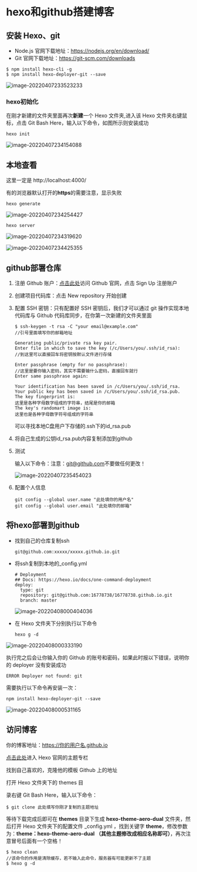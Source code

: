 # hexo和github搭建博客

## 安装 Hexo、git

- Node.js 官网下载地址：https://nodejs.org/en/download/
- Git 官网下载地址：https://git-scm.com/downloads

~~~~
$ npm install hexo-cli -g
$ npm install hexo-deployer-git --save
~~~~

![image-20220407233523233](E:\学习\picture\image-20220407233523233.png)

### hexo初始化

在刚才新建的文件夹里面再次**新建**一个 Hexo 文件夹,进入该 Hexo 文件夹右键鼠标，点击 Git Bash Here，输入以下命令，如图所示则安装成功

~~~~
hexo init
~~~~

![image-20220407234154088](E:\学习\picture\image-20220407234154088.png)

## 本地查看

这里一定是 http://localhost:4000/

有的浏览器默认打开的**https**的需要注意，显示失败

~~~
hexo generate
~~~

![image-20220407234254427](E:\学习\picture\image-20220407234254427.png)

~~~~
hexo server
~~~~

![image-20220407234319620](E:\学习\picture\image-20220407234319620.png)

![image-20220407234425355](E:\学习\picture\image-20220407234425355.png)

## github部署仓库

1. 注册 Github 账户：[点击此处](https://github.com/)访问 Github 官网，点击 Sign Up 注册账户

2. 创建项目代码库：点击 New repository 开始创建

   

3. 配置 SSH 密钥：只有配置好 SSH 密钥后，我们才可以通过 git 操作实现本地代码库与 Github 代码库同步，在你第一次新建的文件夹里面

   ~~~~
   $ ssh-keygen -t rsa -C "your email@example.com"
   //引号里面填写你的邮箱地址
   ~~~~

   ~~~~~
   Generating public/private rsa key pair.
   Enter file in which to save the key (/c/Users/you/.ssh/id_rsa):
   //到这里可以直接回车将密钥按默认文件进行存储
   ~~~~~

   ~~~
   Enter passphrase (empty for no passphrase):
   //这里是要你输入密码，其实不需要输什么密码，直接回车就行
   Enter same passphrase again:
   ~~~

   ~~~~
   Your identification has been saved in /c/Users/you/.ssh/id_rsa.
   Your public key has been saved in /c/Users/you/.ssh/id_rsa.pub.
   The key fingerprint is:
   这里是各种字母数字组成的字符串，结尾是你的邮箱
   The key's randomart image is:
   这里也是各种字母数字符号组成的字符串
   ~~~~

   可以寻找本地C盘用户下存储的.ssh下的id_rsa.pub

4. 将自己生成的公钥id_rsa.pub内容复制添加到github

5. 测试

   输入以下命令：注意：[git@github.com](mailto:git@github.com)不要做任何更改！

   ![image-20220407235454023](E:\学习\picture\image-20220407235454023.png)

6. 配置个人信息

   ~~~~
   git config --global user.name "此处填你的用户名"
   git config --global user.email "此处填你的邮箱"
   ~~~~

   

## 将hexo部署到github

- 找到自己的仓库复制ssh

  ~~~~
  git@github.com:xxxxx/xxxxx.github.io.git
  ~~~~

- 将ssh复制到本地的_config.yml

  ~~~~
  # Deployment
  ## Docs: https://hexo.io/docs/one-command-deployment
  deploy:
    type: git
    repository: git@github.com:16778738/16778738.github.io.git
    branch: master
  
  ~~~~

  ![image-20220408000404036](E:\学习\picture\image-20220408000404036.png)

- 在 Hexo 文件夹下分别执行以下命令

  ~~~~
  hexo g -d
  ~~~~

  

![image-20220408000333190](E:\学习\picture\image-20220408000333190.png)

执行完之后会让你输入你的 Github 的账号和密码，如果此时报以下错误，说明你的 deployer 没有安装成功

```
ERROR Deployer not found: git
```

需要执行以下命令再安装一次：

```
npm install hexo-deployer-git --save
```

![image-20220408000531165](E:\学习\picture\image-20220408000531165.png)

## 访问博客

你的博客地址：https://你的用户名.github.io

[点击此处](https://hexo.io/themes/)进入 Hexo 官网的主题专栏

找到自己喜欢的，克隆他的模板 Github 上的地址

打开 Hexo 文件夹下的 themes 目

录右键 Git Bash Here，输入以下命令：

```
$ git clone 此处填写你刚才复制的主题地址
```

等待下载完成后即可在 **themes** 目录下生成 **hexo-theme-aero-dual** 文件夹，然后打开 Hexo 文件夹下的配置文件 _config.yml ，找到关键字 **theme**，修改参数为：**theme：hexo-theme-aero-dual （其他主题修改成相应名称即可）**，再次注意冒号后面有一个空格！

~~~
$ hexo clean  
//该命令的作用是清除缓存，若不输入此命令，服务器有可能更新不了主题
$ hexo g -d
~~~

